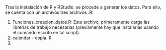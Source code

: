 

Tras la instalación de R y RStudio, se procede a generar los datos. Para ello, se cuenta con un archivos tres archivos
 .R:
 1. Funciones_creacion_datos.R: Este archivo, primeramente carga las librerías de trabajo necesarias
  (previamente hay que instalarlas usando el comando escrito en tal script).
 1. calendar - copia. R
 1.
